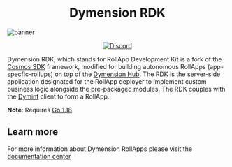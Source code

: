 <!--
parent:
  order: false
-->

<div align="center">
  <h1> Dymension RDK </h1>
</div>

![banner](https://user-images.githubusercontent.com/109034310/204804891-bdc0f7bc-4b17-4b4a-99ff-25153d3887ee.jpg)


<div align="center">


</div>
<div align="center">

  <a href="https://discord.gg/dymension">
    <img alt="Discord" src="https://img.shields.io/discord/669268347736686612.svg" />
  </a>
</div>

Dymension RDK, which stands for RollApp Development Kit is a fork of the [Cosmos SDK](https://github.com/cosmos/cosmos-sdk) framework, modified for building autonomous RollApps (app-specfic-rollups) on top of the [Dymension Hub](https://github.com/dymensionxyz/dymension). 
The RDK is the server-side application designated for the RollApp deployer to implement custom business logic alongside the pre-packaged modules. The RDK  couples with the [Dymint](https://github.com/dymensionxyz/dymint) client to form a RollApp. 

**Note**: Requires [Go 1.18](https://go.dev/)

## Learn more
For more information about Dymension RollApps please visit the [documentation center](https://docs.dymension.xyz/)

